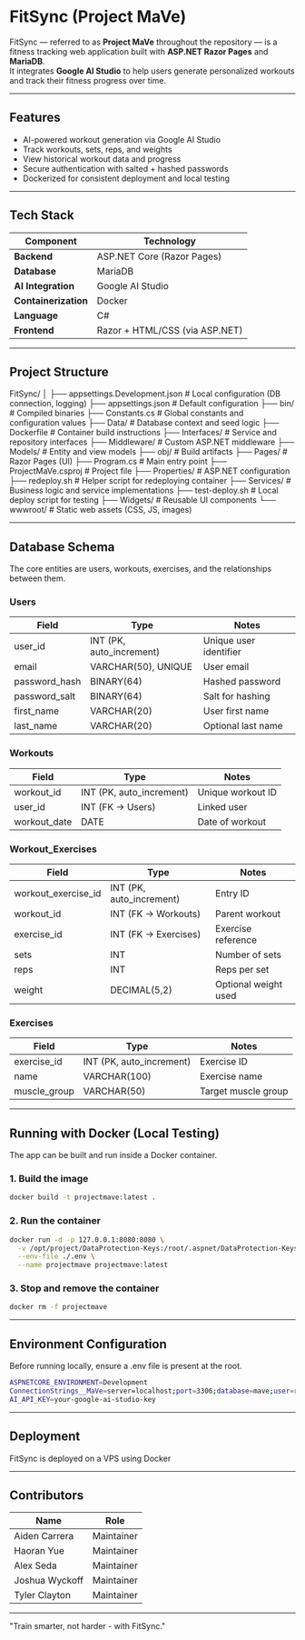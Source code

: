 # FitSync (Project MaVe)

FitSync — referred to as **Project MaVe** throughout the repository — is a fitness tracking web application built with **ASP.NET Razor Pages** and **MariaDB**.  
It integrates **Google AI Studio** to help users generate personalized workouts and track their fitness progress over time.

---

## Features

- AI-powered workout generation via Google AI Studio  
- Track workouts, sets, reps, and weights  
- View historical workout data and progress  
- Secure authentication with salted + hashed passwords  
- Dockerized for consistent deployment and local testing

---

## Tech Stack

| Component     | Technology |
|----------------|-------------|
| **Backend** | ASP.NET Core (Razor Pages) |
| **Database** | MariaDB |
| **AI Integration** | Google AI Studio |
| **Containerization** | Docker |
| **Language** | C# |
| **Frontend** | Razor + HTML/CSS (via ASP.NET) |

---

## Project Structure

FitSync/
│
├── appsettings.Development.json    # Local configuration (DB connection, logging)
├── appsettings.json                # Default configuration
├── bin/                            # Compiled binaries
├── Constants.cs                    # Global constants and configuration values
├── Data/                           # Database context and seed logic
├── Dockerfile                      # Container build instructions
├── Interfaces/                     # Service and repository interfaces
├── Middleware/                     # Custom ASP.NET middleware
├── Models/                         # Entity and view models
├── obj/                            # Build artifacts
├── Pages/                          # Razor Pages (UI)
├── Program.cs                      # Main entry point
├── ProjectMaVe.csproj              # Project file
├── Properties/                     # ASP.NET configuration
├── redeploy.sh                     # Helper script for redeploying container
├── Services/                       # Business logic and service implementations
├── test-deploy.sh                  # Local deploy script for testing
├── Widgets/                        # Reusable UI components
└── wwwroot/                        # Static web assets (CSS, JS, images)

---

## Database Schema

The core entities are users, workouts, exercises, and the relationships between them.

### **Users**
| Field | Type | Notes |
|--------|------|-------|
| user_id | INT (PK, auto_increment) | Unique user identifier |
| email | VARCHAR(50), UNIQUE | User email |
| password_hash | BINARY(64) | Hashed password |
| password_salt | BINARY(64) | Salt for hashing |
| first_name | VARCHAR(20) | User first name |
| last_name | VARCHAR(20) | Optional last name |

### **Workouts**
| Field | Type | Notes |
|--------|------|-------|
| workout_id | INT (PK, auto_increment) | Unique workout ID |
| user_id | INT (FK → Users) | Linked user |
| workout_date | DATE | Date of workout |

### **Workout_Exercises**
| Field | Type | Notes |
|--------|------|-------|
| workout_exercise_id | INT (PK, auto_increment) | Entry ID |
| workout_id | INT (FK → Workouts) | Parent workout |
| exercise_id | INT (FK → Exercises) | Exercise reference |
| sets | INT | Number of sets |
| reps | INT | Reps per set |
| weight | DECIMAL(5,2) | Optional weight used |

### **Exercises**
| Field | Type | Notes |
|--------|------|-------|
| exercise_id | INT (PK, auto_increment) | Exercise ID |
| name | VARCHAR(100) | Exercise name |
| muscle_group | VARCHAR(50) | Target muscle group |

---

## Running with Docker (Local Testing)

The app can be built and run inside a Docker container.

### 1. Build the image

```bash
docker build -t projectmave:latest .
```

### 2. Run the container

```bash
docker run -d -p 127.0.0.1:8080:8080 \
  -v /opt/project/DataProtection-Keys:/root/.aspnet/DataProtection-Keys \
  --env-file ./.env \
  --name projectmave projectmave:latest
```

### 3. Stop and remove the container

```bash
docker rm -f projectmave
```

---

## Environment Configuration

Before running locally, ensure a .env file is present at the root.

```bash
ASPNETCORE_ENVIRONMENT=Development
ConnectionStrings__MaVe=server=localhost;port=3306;database=mave;user=root;password=password
AI_API_KEY=your-google-ai-studio-key
```

---

## Deployment

FitSync is deployed on a VPS using Docker

---

## Contributors

| Name | Role |
|------|------|
|Aiden Carrera | Maintainer |
|Haoran Yue	| Maintainer |
|Alex Seda | Maintainer |
|Joshua Wyckoff	| Maintainer |
|Tyler Clayton | Maintainer |

---

"Train smarter, not harder - with FitSync."

